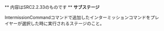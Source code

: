 ** 内容はSRC2.2.33のものです **
**サブステージ**

IntermissionCommandコマンドで追加したインターミッションコマンドをプレイヤーが選択した時に実行されるステージのこと。
